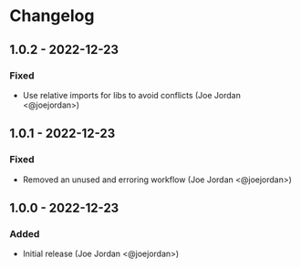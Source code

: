 # Changelog

## 1.0.2 - 2022-12-23

### Fixed

- Use relative imports for libs to avoid conflicts  (Joe Jordan <@joejordan>)

## 1.0.1 - 2022-12-23

### Fixed

- Removed an unused and erroring workflow  (Joe Jordan <@joejordan>)

## 1.0.0 - 2022-12-23

### Added

- Initial release (Joe Jordan <@joejordan>)
